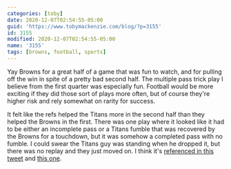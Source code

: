 ```yaml
---
categories: [toby]
date: 2020-12-07T02:54:55-05:00
guid: 'https://www.tobymackenzie.com/blog/?p=3155'
id: 3155
modified: 2020-12-07T02:54:55-05:00
name: '3155'
tags: [browns, football, sports]
---
```


Yay Browns for a great half of a game that was fun to watch, and for pulling off the win in spite of a pretty bad second half.<!--more-->  The multiple pass trick play I believe from the first quarter was especially fun.  Football would be more exciting if they did those sort of plays more often, but of course they're higher risk and rely somewhat on rarity for success.

It felt like the refs helped the Titans more in the second half than they helped the Browns in the first.  There was one play where it looked like it had to be either an incomplete pass or a Titans fumble that was recovered by the Browns for a touchdown, but it was somehow a completed pass with no fumble.  I could swear the Titans guy was standing when he dropped it, but there was no replay and they just moved on.  I think it's [referenced in this tweet](https://twitter.com/DesignsSmiths/status/1335692266200068097) and [this one](https://twitter.com/mrroader14/status/1335692225683083264).
